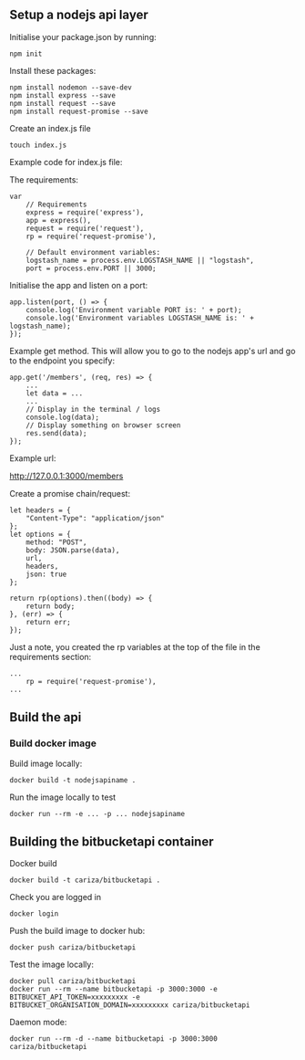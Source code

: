 ## Setup a nodejs api layer

Initialise your package.json by running:

    npm init

Install these packages:

    npm install nodemon --save-dev
    npm install express --save
    npm install request --save
    npm install request-promise --save

Create an index.js file

    touch index.js

Example code for index.js file:

The requirements:
    
    var 
        // Requirements
        express = require('express'),
        app = express(),
        request = require('request'),
        rp = require('request-promise'),

        // Default environment variables:
        logstash_name = process.env.LOGSTASH_NAME || "logstash",
        port = process.env.PORT || 3000;

Initialise the app and listen on a port:

    app.listen(port, () => {
        console.log('Environment variable PORT is: ' + port);
        console.log('Environment variables LOGSTASH_NAME is: ' + logstash_name);
    });

Example get method. This will allow you to go to the nodejs app's url and go to the endpoint you specify: 

    app.get('/members', (req, res) => {
        ...
        let data = ...
        ...
        // Display in the terminal / logs
        console.log(data);
        // Display something on browser screen
        res.send(data);
    });

Example url:

http://127.0.0.1:3000/members


Create a promise chain/request:

    let headers = {
        "Content-Type": "application/json"
    };
    let options = {
        method: "POST",
        body: JSON.parse(data),
        url, 
        headers,
        json: true
    };

    return rp(options).then((body) => {
        return body;
    }, (err) => {
        return err;
    });

Just a note, you created the rp variables at the top of the file in the requirements section:

    ...
        rp = require('request-promise'),
    ...

## Build the api


### Build docker image

Build image locally:

    docker build -t nodejsapiname .

Run the image locally to test

    docker run --rm -e ... -p ... nodejsapiname



## Building the bitbucketapi container

Docker build

    docker build -t cariza/bitbucketapi .

Check you are logged in

    docker login

Push the build image to docker hub:

    docker push cariza/bitbucketapi

Test the image locally:

    docker pull cariza/bitbucketapi
    docker run --rm --name bitbucketapi -p 3000:3000 -e BITBUCKET_API_TOKEN=xxxxxxxxx -e BITBUCKET_ORGANISATION_DOMAIN=xxxxxxxxx cariza/bitbucketapi

Daemon mode:

    docker run --rm -d --name bitbucketapi -p 3000:3000 cariza/bitbucketapi